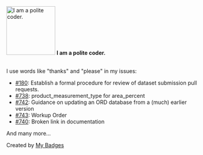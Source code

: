 <img src="https://my-badges.github.io/my-badges/polite-coder.png" alt="I am a polite coder." title="I am a polite coder." width="128">
<strong>I am a polite coder.</strong>
<br><br>

I use words like "thanks" and "please" in my issues:

- <a href="https://github.com/open-reaction-database/ord-data/issues/180">#180</a>: Establish a formal procedure for review of dataset submission pull requests.
- <a href="https://github.com/open-reaction-database/ord-schema/issues/738">#738</a>: product_measurement_type for area_percent
- <a href="https://github.com/open-reaction-database/ord-schema/issues/742">#742</a>: Guidance on updating an ORD database from a (much) earlier version
- <a href="https://github.com/open-reaction-database/ord-schema/issues/743">#743</a>: Workup Order
- <a href="https://github.com/open-reaction-database/ord-schema/issues/740">#740</a>: Broken link in documentation

 And many more...


Created by <a href="https://github.com/my-badges/my-badges">My Badges</a>